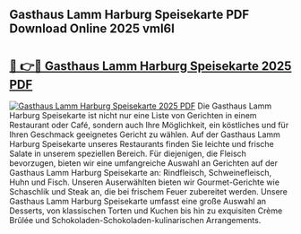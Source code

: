 ## Gasthaus Lamm Harburg Speisekarte PDF Download Online 2025 vmI6I

# <h2><a href="http://gcb7cv.nevu.top/?p=Gasthaus+Lamm+Harburg+Speisekarte">🔗 👉🔴 Gasthaus Lamm Harburg Speisekarte 2025 PDF</a></h2>

[![Gasthaus Lamm Harburg Speisekarte 2025 PDF](https://i.imgur.com/dBaPXMq.png)](http://gcb7cv.nevu.top/?p=Gasthaus+Lamm+Harburg+Speisekarte)
Die Gasthaus Lamm Harburg Speisekarte ist nicht nur eine Liste von Gerichten in einem Restaurant oder Café, sondern auch Ihre Möglichkeit, ein köstliches und für Ihren Geschmack geeignetes Gericht zu wählen. Auf der Gasthaus Lamm Harburg Speisekarte unseres Restaurants finden Sie leichte und frische Salate in unserem speziellen Bereich. Für diejenigen, die Fleisch bevorzugen, bieten wir eine umfangreiche Auswahl an Gerichten auf der Gasthaus Lamm Harburg Speisekarte an: Rindfleisch, Schweinefleisch, Huhn und Fisch. Unseren Auserwählten bieten wir Gourmet-Gerichte wie Schaschlik und Steak an, die bei frischem Feuer zubereitet werden. Unsere Gasthaus Lamm Harburg Speisekarte umfasst eine große Auswahl an Desserts, von klassischen Torten und Kuchen bis hin zu exquisiten Crème Brûlée und Schokoladen-Schokoladen-kulinarischen Arrangements.
